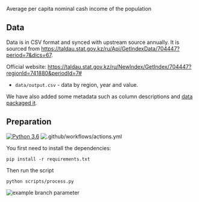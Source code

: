 Average per capita nominal cash income of the population

## Data

Data is in CSV format and synced with upstream source annually. It is sourced from https://taldau.stat.gov.kz/ru/Api/GetIndexData/704447?period=7&dics=67.

Official website: https://taldau.stat.gov.kz/ru/NewIndex/GetIndex/704447?regionId=741880&periodId=7#

* `data/output.csv` - data by region, year and value.

We have also added some metadata such as column descriptions and [data packaged it][dp].

[dp]: https://frictionlessdata.io/data-package/


## Preparation

[![Python 3.6](https://img.shields.io/badge/python-3.6-blue.svg)](https://www.python.org/downloads/release/python-360/)
![.github/workflows/actions.yml](https://github.com/open-data-kazakhstan/average-per-capita-nominal-cash-income/actions/workflows/actions.yml/badge.svg?branch=main)

You first need to install the dependencies:

```
pip install -r requirements.txt
```

Then run the script

```
python scripts/process.py
```

![example branch parameter](https://github.com/open-data-kazakhstan/average-per-capita-nominal-cash-income/actions/workflows/actions.yml/badge.svg?branch=main)




